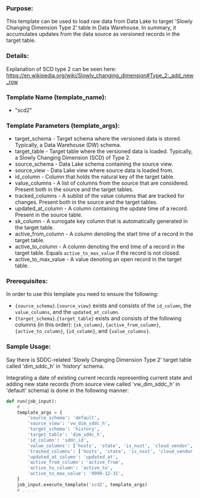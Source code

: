### Purpose:

This template can be used to load raw data from Data Lake to target 'Slowly Changing Dimension Type 2' table in Data Warehouse.
In summary, it accumulates updates from the data source as versioned records in the target table.

### Details:

Explanation of SCD type 2 can be seen here: <https://en.wikipedia.org/wiki/Slowly_changing_dimension#Type_2:_add_new_row>

### Template Name (template_name):

- "scd2"

### Template Parameters (template_args):

- target_schema          - Target schema where the versioned data is stored. Typically, a Data Warehouse (DW) schema.
- target_table           - Target table where the versioned data is loaded. Typically, a Slowly Changing Dimension (SCD) of Type 2.
- source_schema          - Data Lake schema containing the source view.
- source_view            - Data Lake view where source data is loaded from.
- id_column              - Column that holds the natural key of the target table.
- value_columns          - A list of columns from the source that are considered. Present both in the source and the target tables.
- tracked_columns        - A sublist of the value columns that are tracked for changes. Present both in the source and the target tables.
- updated_at_column      - A column containing the update time of a record. Present in the source table.
- sk_column              - A surrogate key column that is automatically generated in the target table.
- active_from_column     - A column denoting the start time of a record in the target table.
- active_to_column       - A column denoting the end time of a record in the target table. Equals `active_to_max_value` if the record is not closed.
- active_to_max_value    - A value denoting an open record in the target table.

### Prerequisites:

In order to use this template you need to ensure the following:

- `{source_schema}`.`{source_view}` exists and consists of the `id_column`, the `value_columns`, and the `updated_at_column`.
- `{target_schema}`.`{target_table}` exists and consists of the following columns (in this order): `{sk_column}`, `{active_from_column}`, `{active_to_column}`, `{id_column}`, and `{value_columns}`.

### Sample Usage:

Say there is SDDC-related 'Slowly Changing Dimension Type 2' target table called 'dim_sddc_h' in 'history' schema.

Integrating a date of existing current records representing current state and adding new state records (from source view called 'vw_dim_sddc_h' in 'default' schema) is done in the following manner:

```python
def run(job_input):
    # . . .
    template_args = {
        'source_schema': 'default',
        'source_view': 'vw_dim_sddc_h',
        'target_schema': 'history',
        'target_table': 'dim_sddc_h',
        'id_column': 'sddc_id',
        'value_columns': ['hosts', 'state', 'is_nsxt', 'cloud_vendor', 'version'],
        'tracked_columns': ['hosts', 'state', 'is_nsxt', 'cloud_vendor', 'version'],
        'updated_at_column': 'updated_at',
        'active_from_column': 'active_from',
        'active_to_column': 'active_to',
        'active_to_max_value': '9999-12-31',
    }
    job_input.execute_template('scd2', template_args)
    # . . .
```
